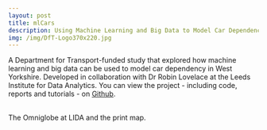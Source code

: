 ```yaml
---
layout: post
title: mlCars
description: Using Machine Learning and Big Data to Model Car Dependency
img: /img/DfT-Logo370x220.jpg
---
```


A Department for Transport-funded study that explored how machine learning and big data can be used to model car dependency in West Yorkshire. Developed in collaboration with Dr Robin Lovelace at the Leeds Institute for Data Analytics. 
You can view the project - including code, reports and tutorials - on <a href="https://github.com/Robinlovelace/mlCars">Github</a>.

<div class="img_row">
	<img class="col one" src="{{ site.baseurl }}/img/mlCars_commutes_vis.png" alt="" title=""/>
	<img class="col two" src="{{ site.baseurl }}/img/mlCars_intelligent_mobility.png" alt="" title=""/>
</div>
<div class="col three caption">
	The Omniglobe at LIDA and the print map.
</div>
